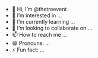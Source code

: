 - 👋 Hi, I’m @thetreevent
- 👀 I’m interested in ...
- 🌱 I’m currently learning ...
- 💞️ I’m looking to collaborate on ...
- 📫 How to reach me ...
- 😄 Pronouns: ...
- ⚡ Fun fact: ...

<!---
thetreevent/thetreevent is a ✨ special ✨ repository because its `README.md` (this file) appears on your GitHub profile.
You can click the Preview link to take a look at your changes.
--->
